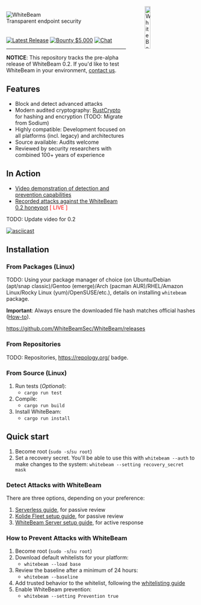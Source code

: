 <!---
WhiteBeam Client

Transparent endpoint security

Copyright 2020, WhiteBeam Security, Inc.
--->
<img src="https://raw.githubusercontent.com/gist/noproto/f858188c6201b9a7e4ac99157c2546ba/raw/f34a53aa2fc2ea6c3af8a26af43385719318640f/WhiteBeamShield.svg" alt="WhiteBeam Logo" align="right" width="17%" hspace="50"/>
<p align="left">
<img src="https://gist.githubusercontent.com/noproto/f858188c6201b9a7e4ac99157c2546ba/raw/37f3b631bbea096926d28cebdcee15654f6fe847/WhiteBeamTextOnly.svg" alt="WhiteBeam">
<br>
Transparent endpoint security
<br><br><br>
<a href="https://github.com/WhiteBeamSec/WhiteBeam/releases" title="Releases"><img src="https://img.shields.io/github/v/tag/WhiteBeamSec/WhiteBeam.svg?style=for-the-badge&label=release&color=blue" alt="Latest Release"></a>
<a href="https://github.com/WhiteBeamSec/WhiteBeam/security/policy" title="Security"><img src="https://img.shields.io/badge/bounty-$5,000-blue?style=for-the-badge" alt="Bounty $5,000"></a>
<a href="https://discord.gg/GYSVqYx" target="_blank" title="Chat"><img src="https://img.shields.io/discord/641744447289294859?style=for-the-badge" alt="Chat"></a>
</p>

---

**NOTICE**: This repository tracks the pre-alpha release of WhiteBeam 0.2. If you'd like to test WhiteBeam in your environment, [contact us](info@whitebeamsec.com).

## Features

* Block and detect advanced attacks
* Modern audited cryptography: [RustCrypto](https://github.com/RustCrypto) for hashing and encryption (TODO: Migrate from Sodium)
* Highly compatible: Development focused on all platforms (incl. legacy) and architectures
* Source available: Audits welcome
* Reviewed by security researchers with combined 100+ years of experience

## In Action

* [Video demonstration of detection and prevention capabilities](TODO)
* [Recorded attacks against the WhiteBeam 0.2 honeypot](TODO) <font color="red">[ LIVE ]</font>

TODO: Update video for 0.2

[![asciicast](https://asciinema.org/a/296135.svg)](https://asciinema.org/a/296135)

## Installation

### From Packages (Linux)

TODO: Using your package manager of choice (on Ubuntu/Debian (apt/snap classic)/Gentoo (emerge)/Arch (pacman AUR)/RHEL/Amazon Linux/Rocky Linux (yum)/OpenSUSE/etc.), details on installing `whitebeam` package.

**Important**: Always ensure the downloaded file hash matches official hashes ([How-to](https://github.com/WhiteBeamSec/WhiteBeam/wiki/Verifying-file-hashes)).

https://github.com/WhiteBeamSec/WhiteBeam/releases

### From Repositories

TODO: Repositories, https://repology.org/ badge.

### From Source (Linux)

1. Run tests (_Optional_):
    * `cargo run test`
2. Compile:
    * `cargo run build`
3. Install WhiteBeam:
    * `cargo run install`

## Quick start
1. Become root (`sudo -s`/`su root`)
2. Set a recovery secret. You'll be able to use this with `whitebeam --auth` to make changes to the system: `whitebeam --setting recovery_secret mask`

### Detect Attacks with WhiteBeam
There are three options, depending on your preference:
1. [Serverless guide](TODO), for passive review
2. [Kolide Fleet setup guide](TODO), for passive review
3. [WhiteBeam Server setup guide](TODO), for active response

### How to Prevent Attacks with WhiteBeam
1. Become root (`sudo -s`/`su root`)
2. Download default whitelists for your platform:
    * `whitebeam --load base`
3. Review the baseline after a minimum of 24 hours:
    * `whitebeam --baseline`
4. Add trusted behavior to the whitelist, following the [whitelisting guide](TODO)
5. Enable WhiteBeam prevention:
    * `whitebeam --setting Prevention true`
